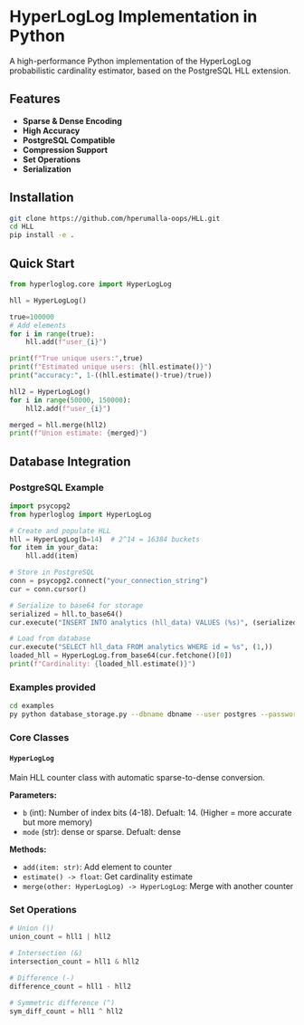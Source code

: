 # HyperLogLog Implementation in Python

A high-performance Python implementation of the HyperLogLog probabilistic cardinality estimator, based on the PostgreSQL HLL extension.

##  Features

- **Sparse & Dense Encoding**
- **High Accuracy**
- **PostgreSQL Compatible**
- **Compression Support**
- **Set Operations**
- **Serialization**
  
## Installation

```bash
git clone https://github.com/hperumalla-oops/HLL.git
cd HLL
pip install -e .
```

##  Quick Start

```python
from hyperloglog.core import HyperLogLog

hll = HyperLogLog()

true=100000
# Add elements
for i in range(true):
    hll.add(f"user_{i}")

print(f"True unique users:",true)
print(f"Estimated unique users: {hll.estimate()}")
print("accuracy:", 1-((hll.estimate()-true)/true))

hll2 = HyperLogLog()
for i in range(50000, 150000):
    hll2.add(f"user_{i}")

merged = hll.merge(hll2)
print(f"Union estimate: {merged}")
```

## Database Integration

### PostgreSQL Example
```python
import psycopg2
from hyperloglog import HyperLogLog

# Create and populate HLL
hll = HyperLogLog(b=14)  # 2^14 = 16384 buckets
for item in your_data:
    hll.add(item)

# Store in PostgreSQL
conn = psycopg2.connect("your_connection_string")
cur = conn.cursor()

# Serialize to base64 for storage
serialized = hll.to_base64()
cur.execute("INSERT INTO analytics (hll_data) VALUES (%s)", (serialized,))

# Load from database
cur.execute("SELECT hll_data FROM analytics WHERE id = %s", (1,))
loaded_hll = HyperLogLog.from_base64(cur.fetchone()[0])
print(f"Cardinality: {loaded_hll.estimate()}")
```
### Examples provided
```bash
cd examples
py python database_storage.py --dbname dbname --user postgres --password pwd --host localhost --port 5432
```


### Core Classes

#### `HyperLogLog`
Main HLL counter class with automatic sparse-to-dense conversion.

**Parameters:**
- `b` (int): Number of index bits (4-18). Defualt: 14.
   (Higher = more accurate but more memory)
- `mode` (str): dense or sparse. Defualt: dense

**Methods:**
- `add(item: str)`: Add element to counter
- `estimate() -> float`: Get cardinality estimate
- `merge(other: HyperLogLog) -> HyperLogLog`: Merge with another counter


### Set Operations

```python
# Union (|)
union_count = hll1 | hll2

# Intersection (&)  
intersection_count = hll1 & hll2

# Difference (-)
difference_count = hll1 - hll2

# Symmetric difference (^)
sym_diff_count = hll1 ^ hll2
```

